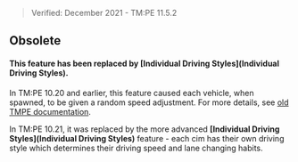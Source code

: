 > Verified: December 2021 - TM:PE 11.5.2

## Obsolete

#### This feature has been replaced by [Individual Driving Styles](Individual Driving Styles).

In TM:PE 10.20 and earlier, this feature caused each vehicle, when spawned, to be given a random speed adjustment. For more details, see [old TMPE documentation](https://tmpe.viathinksoft.com/wiki/index.php?title=Realistic_speeds).

In TM:PE 10.21, it was replaced by the more advanced **[Individual Driving Styles](Individual Driving Styles)** feature - each cim has their own driving style which determines their driving speed and lane changing habits.